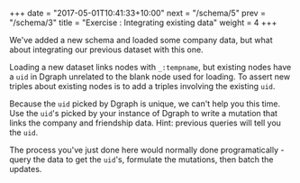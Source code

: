 +++
date = "2017-05-01T10:41:33+10:00"
next = "/schema/5"
prev = "/schema/3"
title = "Exercise : Integrating existing data"
weight = 4
+++

We've added a new schema and loaded some company data, but what about
integrating our previous dataset with this one.

Loading a new dataset links nodes with `_:tempname`, but existing
nodes have a `uid` in Dgraph unrelated to the blank node used for
loading.  To assert new triples about existing
nodes is to add a triples involving the existing `uid`.

Because the `uid` picked by Dgraph is unique, we can't help you this
time.  Use the `uid`'s picked by your instance of Dgraph to  write a mutation that links the company and
friendship data.  Hint: previous queries will tell you the `uid`.

The process you've just done here would normally done
programatically - query the data to get the `uid`'s, formulate the
mutations, then batch  the updates.
